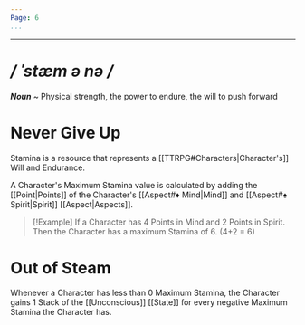 ```yaml
---
Page: 6
...
```

---
# */ ˈstæm ə nə /*
***Noun*** ~ Physical strength, the power to endure, the will to push forward
# Never Give Up
Stamina is a resource that represents a [[TTRPG#Characters|Character's]] Will and Endurance.

A Character's Maximum Stamina value is calculated by adding the [[Point|Points]] of the Character's [[Aspect#♦ Mind|Mind]] and [[Aspect#♠ Spirit|Spirit]] [[Aspect|Aspects]].
>[!Example]
>If a Character has 4 Points in Mind and 2 Points in Spirit. Then the Character has a maximum Stamina of 6. (4+2 = 6)
# Out of Steam
Whenever a Character has less than 0 Maximum Stamina, the Character gains 1 Stack of the [[Unconscious]] [[State]] for every negative Maximum Stamina the Character has.